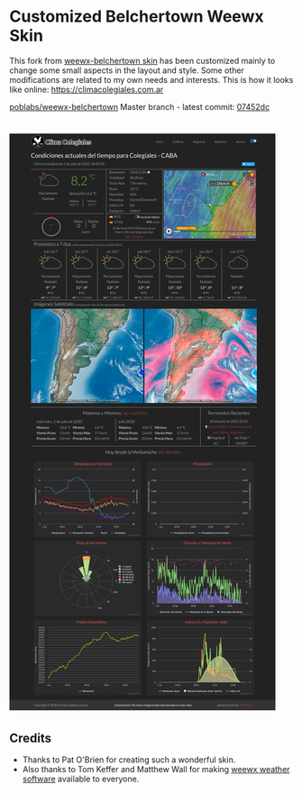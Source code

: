 # **Customized** Belchertown Weewx Skin

This fork from [weewx-belchertown skin](https://github.com/poblabs/weewx-belchertown) has been customized mainly to change some small aspects in the layout and style. Some other modifications are related to my own needs and interests. This is how it looks like online: https://climacolegiales.com.ar

[poblabs/weewx-belchertown](https://github.com/poblabs/weewx-belchertown) Master branch - latest commit: [07452dc](https://github.com/poblabs/weewx-belchertown/commit/07452dc1593a4c69b13b38f18916cecb442e1dac)

![homepage_screenshot](https://raw.githubusercontent.com/HoracioDos/weewx-belchertown/master/assets/homepage_screenshot.png)
=======
## Credits
* Thanks to Pat O'Brien for creating such a wonderful skin. 
* Also thanks to Tom Keffer and Matthew Wall for making [weewx weather software](http://weewx.com) available to everyone.
